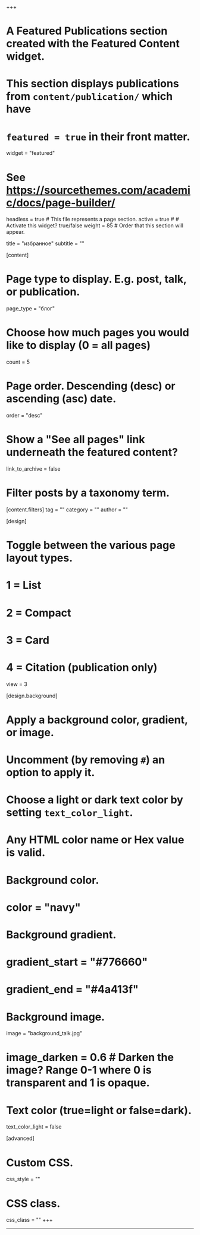 +++
# A Featured Publications section created with the Featured Content widget.
# This section displays publications from `content/publication/` which have
# `featured = true` in their front matter.
widget = "featured"

# See https://sourcethemes.com/academic/docs/page-builder/
headless = true  # This file represents a page section.
active = true #  # Activate this widget? true/false
weight = 85  # Order that this section will appear.

title = "избранное"
subtitle = ""


[content]
  # Page type to display. E.g. post, talk, or publication.
  page_type = "блог"

  # Choose how much pages you would like to display (0 = all pages)
  count = 5

  # Page order. Descending (desc) or ascending (asc) date.
  order = "desc"

  # Show a "See all pages" link underneath the featured content?
  link_to_archive = false

  # Filter posts by a taxonomy term.
  [content.filters]
    tag = ""
    category = ""
    author = ""
  
[design]
  # Toggle between the various page layout types.
  #   1 = List
  #   2 = Compact
  #   3 = Card
  #   4 = Citation (publication only)
  view = 3
  
[design.background]
  # Apply a background color, gradient, or image.
  #   Uncomment (by removing `#`) an option to apply it.
  #   Choose a light or dark text color by setting `text_color_light`.
  #   Any HTML color name or Hex value is valid.
  
  # Background color.
  # color = "navy"
  
  # Background gradient.
  # gradient_start = "#776660"
  # gradient_end = "#4a413f"
  
  # Background image.
  image = "background_talk.jpg" 
  # image_darken = 0.6  # Darken the image? Range 0-1 where 0 is transparent and 1 is opaque.

  # Text color (true=light or false=dark).
  text_color_light = false
  
[advanced]
 # Custom CSS. 
 css_style = ""
 
 # CSS class.
 css_class = ""
+++

---